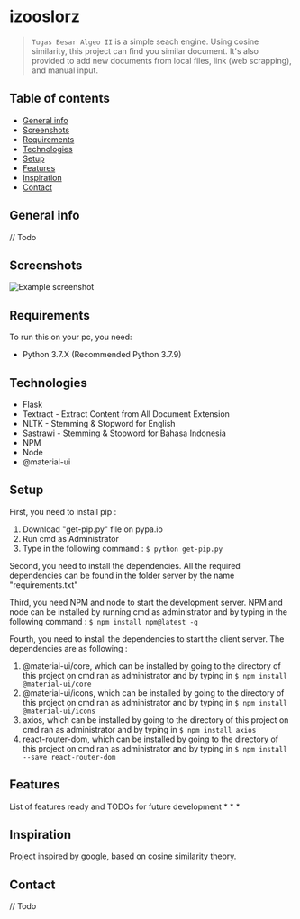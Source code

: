 # izooslorz
> `Tugas Besar Algeo II` is a simple seach engine. Using cosine similarity, this project can find you similar document. It's also provided to add new documents from local files, link (web scrapping), and manual input.

## Table of contents
* [General info](#general-info)
* [Screenshots](#screenshots)
* [Requirements](#requirements)
* [Technologies](#technologies)
* [Setup](#setup)
* [Features](#features)
* [Inspiration](#inspiration)
* [Contact](#contact)

## General info
// Todo

## Screenshots
![Example screenshot](./img/screenshot.png)

## Requirements
To run this on your pc, you need:
* Python 3.7.X (Recommended Python 3.7.9)

## Technologies
* Flask
* Textract - Extract Content from All Document Extension
* NLTK - Stemming & Stopword for English
* Sastrawi - Stemming & Stopword for Bahasa Indonesia
* NPM
* Node
* @material-ui

## Setup
First, you need to install pip :
1. Download "get-pip.py" file on pypa.io
2. Run cmd as Administrator
3. Type in the following command :
```$ python get-pip.py```

Second, you need to install the dependencies. All the required dependencies can be found in the folder server by the name "requirements.txt"

Third, you need NPM and node to start the development server. NPM and node can be installed by running cmd as administrator and by typing in the following command :
```$ npm install npm@latest -g```

Fourth, you need to install the dependencies to start the client server. The dependencies are as following :
1. @material-ui/core, which can be installed by going to the directory of this project on cmd ran as administrator and by typing in
```$ npm install @material-ui/core```
2. @material-ui/icons, which can be installed by going to the directory of this project on cmd ran as administrator and by typing in
```$ npm install @material-ui/icons```
3. axios, which can be installed by going to the directory of this project on cmd ran as administrator and by typing in
```$ npm install axios```
4. react-router-dom, which can be installed by going to the directory of this project on cmd ran as administrator and by typing in
```$ npm install --save react-router-dom```

## Features
List of features ready and TODOs for future development
* 
* 
* 

## Inspiration
Project inspired by google, based on cosine similarity theory.

## Contact
// Todo